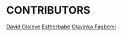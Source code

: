 # CONTRIBUTORS

[David Olaleye](https://github.com/pisces2802)
[Estherbabe](https://github.com/estherbabe2)
[Olayinka Fagbemi](https://github.com/ola-ykay)
